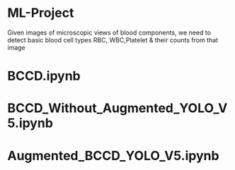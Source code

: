 # ML-Project

Given images of microscopic views of blood components, we need to detect basic blood cell types RBC, WBC,Platelet & their counts from that image

# BCCD.ipynb

# BCCD_Without_Augmented_YOLO_V5.ipynb

# Augmented_BCCD_YOLO_V5.ipynb
